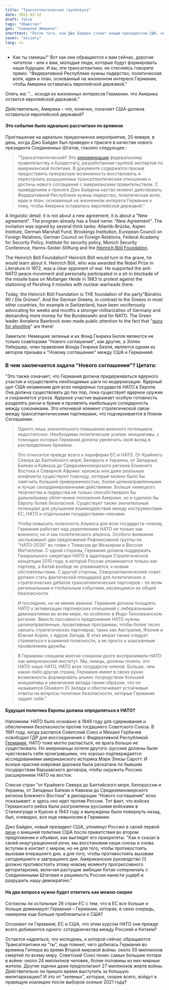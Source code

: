 ```yaml
---
title: "Трансатлантическая групповуха"
date: 2021-03-12
draft: false
tags: "Общество"
geo: "Северная Америка"
shorttext: "После того, как Джо Байден станет новым президентом США, немецкие организации захотят сблизиться с США."
cover: "society"
lang: ru
---
```


- Как ты смеешь!" Вот как они обращаются к вам сейчас, дорогие читатели - или к вам, молодые люди, которые будут формировать наше будущее. И вы, эти трансатлантики, не стесняясь говорите прямо: "Федеративной Республике нужны лидерство, политическая воля, идеи и план, основанный на жизненном интересе Германии, чтобы Америка оставалась европейской державой."

Опять же: "... исходя из жизненных интересов Германии, что Америка остается европейской державой."

Действительно, Америка – что, конечно, означает США-должна оставаться европейской державой?

#### Это событие было идеально рассчитано по времени

Приглашение на идеально приуроченное мероприятие, 20 января, в день, когда Джо Байден был приведен к присяге в качестве нового президента Соединенных Штатов, гласило следующее::

> "Трансатлантический? Это [рекомендация](https://anewagreement.org/ "Trans­atlan­tisch? Traut Euch!") федеральному правительству и Бундестагу, разработанная группой экспертов по американской политике. В документе содержится призыв предоставить прекрасную возможность восстановить и перестроить разрушенные трансатлантические отношения и достичь нового соглашения с американским правительством. С приведением к присяге Джо Байдена настал момент действовать. Федеративной Республике нужны лидерство, политическая воля, идеи и план, основанный на жизненном интересе Германии к тому, чтобы Америка оставалась европейской державой."

A linguistic detail: it is not about a new agreement, it is about a "New agreement". The program already has a fixed name: "New Agreement". The invitation was signed by several think tanks: Atlantik-Brücke, Aspen Institute, German Marshall Fund, Brookings Institution, European Council on Foreign Relations, German Council on Foreign Relations, Federal Academy for Security Policy, Institute for security policy, Munich Security Conference, Hanns-Seidel-Stiftung and the [Heinrich Böll Foundation](https://helmutkaess.de/Wordpress/11063-2/ "Offener Brief mit Bezug zum Positionspapier").

The Heinrich Böll Foundation? Heinrich Böll would turn in the grave, he would learn about it. Heinrich Böll, who was awarded the Nobel Prize in Literature in 1972, was a clear opponent of war. He supported the anti-NATO peace movement and personally participated in a sit-in blockade of the missile base on Mutlanger Heide in 1983 to protest against the stationing of Pershing II missiles with nuclear warheads there.

Today, the Heinrich Böll Foundation is THE foundation of the party"Bündnis 90 / Die Grünen". And the German Greens, in contrast to the Greens in most other countries, for example in Switzerland, have been vociferously advocating for weeks and months a stronger militarization of Germany and demanding more money for the Bundeswehr and for NATO. The Green leader Annalena Baerbock even made public attention to the fact that "[guns for shooting](https://www.t-online.de/nachrichten/deutschland/militaer-verteidigung/id_89033348/die-gruenen-partei-chefin-baerbock-offen-fuer-staerkung-der-bundeswehr.html "Grünen-Chefin will investieren, damit Gewehre schießen")" are there!

Заметьте: Немецкие зеленые и их Фонд Генриха Белля являются не только соавторами "Нового соглашения", как другие, а Эллен Уэбершер, член правления Фонда Генриха Белля, является одним из авторов призыва к "Новому соглашению" между США и Германией.

### В чем заключается задача "Нового соглашения"? Цитата:

"Это также означает, что Германия должна придерживаться ядерного участия и осуществлять необходимые шаги по модернизации. Ядерный щит США незаменим для всех неядерных государств НАТО в Европе. Она должна существовать до тех пор, пока существует ядерное оружие и сохраняется угроза. Ядерное участие выражает особую готовность разделять риски и бремя и проявлять наибольшую солидарность между союзниками. Это ключевой элемент стратегической связи между трансатлантическими партнерами, что подчеркивается в Новом Соглашении.

> Одного лишь значительного повышения военного потенциала недостаточно. Необходимы политические усилия: инициативы, с помощью которых Германия должна увеличить свой вклад в распределение бремени.

> Это относится прежде всего к периферии ЕС и НАТО. От Крайнего Севера до Балтийского моря, Беларуси и Украины, от Западных Балкан и Кавказа до Средиземноморского региона Ближнего Востока и Северной Африки: кризисы или даже реальные конфликты существуют повсюду, которые можно было бы смягчить большей приверженностью, более целенаправленными и лучше скоординированными действиями. Больше немецкого творчества и лидерства не только способствовало бы дальнейшему облегчению положения Америки, но и сделало бы Европу более безопасной. Существует также значительный потенциал для улучшения взаимодействия между инструментами ЕС, НАТО и отдельными государствами-членами.

> Чтобы повысить полезность Альянса для всех государств-членов, Германия работает над укреплением НАТО не только как военного, но и как политического альянса. Особого внимания заслуживают два предложения Рефлексивной группы по "НАТО-2030" во главе с Томасом де Мезьером и Вессом Митчеллом. С одной стороны, Германия должна поддержать Генерального секретаря НАТО в адаптации Стратегической концепции 2010 года, в которой Россия упоминается только как партнер, а Китай вообще не упоминается, к новым обстоятельствам. С другой стороны, Североатлантический совет должен стать фактической площадкой для политических и стратегических дебатов трансатлантических партнеров – по всем региональным и глобальным событиям, касающимся их общей безопасности.

> И последнее, но не менее важное: Германия должна поощрять НАТО к активизации партнерских отношений с либеральными демократиями во всем мире, но особенно в Индо-Тихоокеанском регионе. Вместо пассивного предложения НАТО нужны целенаправленные, проактивные программы, чтобы более тесно связать стратегических партнеров, таких как Австралия, Япония и Южная Корея, с ядром Запада. В этих мерах также следует стремиться к взаимной полезности, а не просто к изысканным проявлениям дружбы.

> В Германии слишком многие слишком долго воспринимали НАТО как американский институт. Мы, немцы, должны понять: это НАТО-наше НАТО, НАТО всех государств-членов. Больше, чем какая-либо другая страна, Германия имеет в своих руках возможность формировать альянс посредством большей инициативы и увеличения вклада таким образом, что он называется Glowkern (!) Запада и обеспечивает устойчивые ответы на вопросы политики безопасности, которые Германия задает себе."

#### Будущая политика Европы должна определяться в НАТО?

Напомним: НАТО было основано в 1949 году для сдерживания и обеспечения безопасности против тогдашнего Советского Союза. В 1991 году, когда распался Советский Союз и Михаил Горбачев освободил ГДР для воссоединения с Федеративной Республикой [Германия](https://sais.jhu.edu/kissinger/people/sarotte "Marie-Josée and Henry R. Kravis Distinguished Professor of Historical Studies"), НАТО тоже могло распасться, ее врага больше не существовало. Но американцы хотели другого: русские должны были чувствовать себя проигравшими, что хорошо подтверждается исследованиями американского историка Мэри Элизы Саротт. И вскоре красная ковровая дорожка была раскатана по бывшим государствам Варшавского договора, чтобы окружить Россию расширением НАТО на восток.

Список стран "от Крайнего Севера до Балтийского моря, Белоруссии и Украины, от Западных Балкан и Кавказа до Средиземноморского региона Ближнего Востока" в декларации "Нового соглашения" ясно показывает: и здесь оно идет против России. Тот факт, что войска Германского рейха были разгромлены русскими войсками в Сталинграде и Курске в 1943 году и вынуждены были повернуть назад, был, очевидно, все еще невыносим в Германии.

Джо Байден, новый президент США, упомянул Россию в своей первой [речи](https://www.whitehouse.gov/briefing-room/speeches-remarks/2021/02/04/remarks-by-president-biden-on-americas-place-in-the-world/ "Remarks by President Biden on America’s Place in the World") о внешней политике США после приветствия во втором предложении и объявил, как выглядят его приоритеты. "Как я сказал в своей инаугурационной речи, мы восстановим наши союзы и снова вступим в контакт с миром, но не для того, чтобы противостоять вызовам вчерашнего дня, а для того, чтобы противостоять вызовам сегодняшнего и завтрашнего дня. Американское руководство (!) должно противостоять этому новому моменту прогрессивного авторитаризма, включая растущие амбиции Китая соперничать с Соединенными Штатами и решимость России нанести ущерб и разрушить нашу демократию."

#### На два вопроса нужно будет ответить как можно скорее

Согласны ли остальные 26 стран ЕС с тем, что в ЕС все больше и больше доминирует Германия – Германия, которая, в свою очередь, намерена еще больше приблизиться к США?

Осознают ли Германия, ЕС и США, что этим курсом НАТО они прежде всего добиваются одного: сотрудничества между Россией и Китаем?

Остается надеяться, что молодежь, к которой сейчас обращаются Трансатлантики на "ты", еще помнит, чего добилась Германия во времена Гитлера во время Второй мировой войны: около 50 миллионов смертей по всему миру. Советский Союз понес самые большие потери в войне: около 24 миллионов человек, более половины из них-мирные жители. Другие оценки даже предполагают 27 миллионов жертв войны. Действительно ли пришло время выступить за большую милитаризацию? И это от "зеленых", которые, скорее всего, войдут в правящую коалицию после выборов осенью 2021 года?
